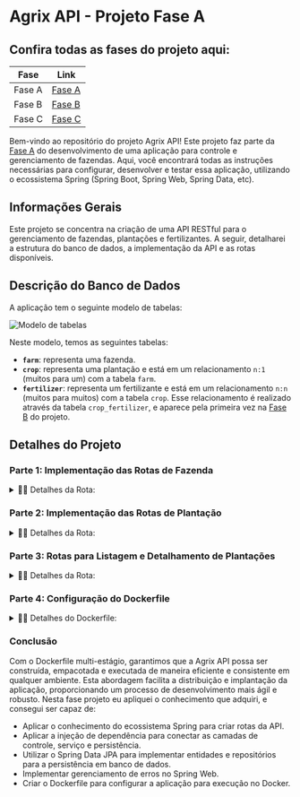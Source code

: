 # Agrix API - Projeto Fase A

## Confira todas as fases do projeto aqui:

| Fase   | Link                                                            |
| ------ | --------------------------------------------------------------- |
| Fase A | [Fase A](https://github.com/lucas-de-lima/projeto-agrix-fase-a) |
| Fase B | [Fase B](https://github.com/lucas-de-lima/projeto-agrix-fase-b) |
| Fase C | [Fase C](https://github.com/lucas-de-lima/projeto-agrix-fase-c) |

Bem-vindo ao repositório do projeto Agrix API! Este projeto faz parte da [Fase A](https://github.com/lucas-de-lima/projeto-agrix-fase-a) do desenvolvimento de uma aplicação para controle e gerenciamento de fazendas. Aqui, você encontrará todas as instruções necessárias para configurar, desenvolver e testar essa aplicação, utilizando o ecossistema Spring (Spring Boot, Spring Web, Spring Data, etc).

## Informações Gerais

Este projeto se concentra na criação de uma API RESTful para o gerenciamento de fazendas, plantações e fertilizantes. A seguir, detalharei a estrutura do banco de dados, a implementação da API e as rotas disponíveis.

## Descrição do Banco de Dados

A aplicação tem o seguinte modelo de tabelas:

![Modelo de tabelas](images/agrix-tabelas-fase-a.png)

Neste modelo, temos as seguintes tabelas:

- **`farm`**: representa uma fazenda.
- **`crop`**: representa uma plantação e está em um relacionamento `n:1` (muitos para um) com a tabela `farm`.
- **`fertilizer`**: representa um fertilizante e está em um relacionamento `n:n` (muitos para muitos) com a tabela `crop`. Esse relacionamento é realizado através da tabela `crop_fertilizer`, e aparece pela primeira vez na [Fase B](https://github.com/lucas-de-lima/projeto-agrix-fase-b) do projeto.

## Detalhes do Projeto

### Parte 1: Implementação das Rotas de Fazenda

<details>
	<summary>📍🌐 Detalhes da Rota:</summary><br />
	
### 1. Criação da API para controle de fazendas com a rota POST `/farms`

Aqui é criada a base para o gerenciamento de fazendas da API, utilizando Spring, Spring Boot, Spring Web e Spring Data.
A API foi configurada, incluindo as dependências e classes/camadas necessárias.

#### Detalhes da Rota:

- **`/farms` (`POST`)**
  - Deve receber via corpo do POST os dados de uma fazenda.
  - Deve salvar uma nova fazenda a partir dos dados recebidos.
  - Em caso de sucesso, deve:
    - Retornar o status HTTP 201 (CREATED).
    - Retornar os dados da fazenda criada, incluindo o `id` da fazenda.

#### Exemplo de Requisição:

```json
{
  "name": "Fazendinha",
  "size": 5
}
```

#### Exemplo de Resposta:

```json
{
  "id": 1,
  "name": "Fazendinha",
  "size": 5
}
```

### 2. Rota GET `/farms`

A rota GET `/farms` foi criada para listar todas as fazendas cadastradas no sistema. Esta rota é essencial para obter uma visão geral de todas as fazendas gerenciadas pela API.

#### Detalhes da Rota:

- **`/farms` (`GET`)**
  - Retorna uma lista de todas as fazendas cadastradas. Cada fazenda incluída na resposta contém seu `id`, `name`, e `size`.

#### Exemplo de Resposta:

```json
[
  {
    "id": 1,
    "name": "Fazendinha",
    "size": 5.0
  },
  {
    "id": 2,
    "name": "Fazenda do Júlio",
    "size": 2.5
  }
]
```

Esta rota permite que os usuários recuperem facilmente todas as fazendas, facilitando a visualização e o gerenciamento dos dados.

### 3. Rota GET `/farms/{id}`

Para acessar os detalhes específicos de uma fazenda, implementamos a rota GET `/farms/{id}`. Essa funcionalidade é crucial para visualizar informações detalhadas de uma fazenda específica.

#### Detalhes da Rota:

- **`/farms/{id}` (`GET`)**
  - Recebe um `id` pelo caminho da rota e retorna a fazenda correspondente.
  - Caso não exista uma fazenda com esse `id`, a rota retorna o status HTTP 404 com a mensagem `Fazenda não encontrada!`.

#### Exemplo de Resposta:

Para a rota `/farms/3`, supondo que exista uma fazenda com `id = 3`:

```json
{
  "id": 3,
  "name": "My Cabbages!",
  "size": 3.49
}
```

Essa rota garante que cada fazenda possa ser acessada individualmente, fornecendo detalhes precisos e específicos quando necessário.

</details>

### Parte 2: Implementação das Rotas de Plantação

<details>
	<summary>📍🌐 Detalhes da Rota:</summary><br />
Continuando com o desenvolvimento do Agrix API, agora focamos na integração das plantações com as fazendas, adicionando rotas essenciais para o gerenciamento completo das plantações.

### 4. Rota POST `/farms/{farmId}/crops`

Para criar uma nova plantação associada a uma fazenda, implementamos a rota POST `/farms/{farmId}/crops`. Esta rota permite adicionar plantações específicas a uma fazenda, mantendo a relação `n:1` entre plantações e fazendas.

#### Detalhes da Rota:

- **`/farms/{farmId}/crops` (`POST`)**
  - Recebe o `id` da fazenda pelo caminho da rota (representado aqui por `farmId`).
  - Recebe via corpo do POST os dados da plantação.
  - Salva a nova plantação associada à fazenda com o ID recebido.
  - Em caso de sucesso, retorna o status HTTP 201 (CREATED) e os dados da plantação criada, incluindo o `id` da plantação e o `id` da fazenda.
  - Caso não exista uma fazenda com o `id` passado, a rota retorna o status HTTP 404 com a mensagem `Fazenda não encontrada!`.

#### Exemplo de Requisição:

```json
{
  "name": "Couve-flor",
  "plantedArea": 5.43
}
```

#### Exemplo de Resposta:

```json
{
  "id": 1,
  "name": "Couve-flor",
  "plantedArea": 5.43,
  "farmId": 1
}
```

Esta rota é fundamental para garantir que cada fazenda possa gerenciar suas plantações de forma eficiente e organizada.

### 5. Rota GET `/farms/{farmId}/crops`

Para listar todas as plantações associadas a uma fazenda específica, implementamos a rota GET `/farms/{farmId}/crops`. Esta rota permite visualizar todas as plantações de uma determinada fazenda.

#### Detalhes da Rota:

- **`/farms/{farmId}/crops` (`GET`)**
  - Recebe o `id` de uma fazenda pelo caminho.
  - Retorna uma lista com todas as plantações associadas à fazenda.
  - Caso não exista uma fazenda com esse `id`, a rota retorna o status HTTP 404 com a mensagem `Fazenda não encontrada!`.

#### Exemplo de Resposta:

Para a rota `/farms/1/crops`, supondo que exista uma fazenda com `id = 1`:

```json
[
  {
    "id": 1,
    "name": "Couve-flor",
    "plantedArea": 5.43,
    "farmId": 1
  },
  {
    "id": 2,
    "name": "Alface",
    "plantedArea": 21.3,
    "farmId": 1
  }
]
```

Com esta rota, os usuários podem obter uma visão detalhada de todas as plantações dentro de uma fazenda específica, facilitando o gerenciamento e a análise das plantações.

</details>

### Parte 3: Rotas para Listagem e Detalhamento de Plantações

<details>
	<summary>📍🌐 Detalhes da Rota:</summary><br />

Para complementar as funcionalidades da Agrix API, implementamos rotas adicionais que permitem a listagem e detalhamento de todas as plantações cadastradas, independentemente da fazenda.

### 6. Rota GET `/crops`

A rota GET `/crops` foi criada para listar todas as plantações cadastradas no sistema. Esta funcionalidade é essencial para obter uma visão geral de todas as plantações gerenciadas pela API.

#### Detalhes da Rota:

- **`/crops` (`GET`)**
  - Retorna uma lista de todas as plantações cadastradas.
  - A resposta inclui o `id` de cada plantação e o `id` da fazenda associada, mas não inclui os dados da fazenda.

#### Exemplo de Resposta:

```json
[
  {
    "id": 1,
    "name": "Couve-flor",
    "plantedArea": 5.43,
    "farmId": 1
  },
  {
    "id": 2,
    "name": "Alface",
    "plantedArea": 21.3,
    "farmId": 1
  },
  {
    "id": 3,
    "name": "Tomate",
    "plantedArea": 1.9,
    "farmId": 2
  }
]
```

Esta rota permite que os usuários obtenham uma lista completa de todas as plantações registradas, facilitando a análise e o gerenciamento dos dados.

### 7. Rota GET `/crops/{id}`

Para acessar os detalhes específicos de uma plantação, implementamos a rota GET `/crops/{id}`. Esta funcionalidade é crucial para visualizar informações detalhadas de uma plantação específica.

#### Detalhes da Rota:

- **`/crops/{id}` (`GET`)**
  - Recebe o `id` de uma plantação pelo caminho da rota.
  - Caso exista a plantação com o `id` recebido, retorna os dados da plantação.
  - A resposta inclui o `id` da plantação e o `id` da fazenda associada, mas não inclui os dados da fazenda.
  - Caso não exista uma plantação com o `id` passado, a rota retorna o status HTTP 404 com a mensagem `Plantação não encontrada!`.

#### Exemplo de Resposta:

Para a rota `/crops/3`, supondo que exista uma plantação com `id = 3`:

```json
{
  "id": 3,
  "name": "Tomate",
  "plantedArea": 1.9,
  "farmId": 2
}
```

Com esta rota, os usuários podem acessar informações detalhadas sobre uma plantação específica, facilitando a visualização e o gerenciamento dos dados.

</details>

### Parte 4: Configuração do Dockerfile

<details>
	<summary>📍🌐 Detalhes do Dockerfile:</summary><br />
	
Para garantir que nossa aplicação Agrix API seja facilmente contêinerizada e possa ser executada em qualquer ambiente, criamos um Dockerfile multi-estágio. Esta abordagem nos permite construir e empacotar nossa aplicação de maneira eficiente, aproveitando os benefícios de cache do Docker.

### 8. Dockerfile Multi-Estágio

#### Estágio 1: Construção da Imagem

No primeiro estágio, chamado `build-image`, utilizamos uma imagem base com Maven para construir o pacote JAR da aplicação.

- **Imagem Base:** `maven:3-openjdk-17`
- **Diretório de Trabalho:** `/to-build-app`
- **Passos:**
  1.  Copiar os arquivos necessários.
  2.  Instalar as dependências utilizando Maven.
  3.  Construir o pacote JAR da aplicação.

```dockerfile
# Estágio 1: Build da aplicação
FROM maven:3-openjdk-17 AS build-image
WORKDIR /to-build-app
COPY . .
RUN mvn dependency:go-offline -B
RUN mvn package -DskipTests
```

#### Estágio 2: Construção da Imagem Final

No segundo estágio, utilizamos uma imagem de tamanho reduzido para criar a imagem final da aplicação, pronta para execução.

- **Imagem Base:** `eclipse-temurin:17-jre-alpine`
- **Diretório de Trabalho:** `/app`
- **Passos:**
  1.  Copiar o pacote JAR construído no primeiro estágio.
  2.  Expor a porta `8080`.
  3.  Definir o ponto de entrada para executar a aplicação.

```dockerfile
# Estágio 2: Imagem final
FROM eclipse-temurin:17-jre-alpine
WORKDIR /app
COPY --from=build-image /to-build-app/target/agrix-api.jar /app/agrix-api.jar
EXPOSE 8080
ENTRYPOINT ["java", "-jar", "/app/agrix-api.jar"]
```

#### Testando a Imagem Docker

Para garantir que a imagem Docker funciona corretamente, siga os passos abaixo:

1.  **Construir a Imagem:**

    ```sh
    docker build -t agrix-api .
    ```

2.  **Executar a Imagem:**

    ```sh
    docker run -p 8080:8080 agrix-api
    ```

Com esses comandos, a aplicação será executada no Docker, e você poderá acessá-la em `http://localhost:8080`.

</details>

### Conclusão

Com o Dockerfile multi-estágio, garantimos que a Agrix API possa ser construída, empacotada e executada de maneira eficiente e consistente em qualquer ambiente. Esta abordagem facilita a distribuição e implantação da aplicação, proporcionando um processo de desenvolvimento mais ágil e robusto.
Nesta fase projeto eu apliquei o conhecimento que adquiri, e consegui ser capaz de:
- Aplicar o conhecimento do ecossistema Spring para criar rotas da API.
- Aplicar a injeção de dependência para conectar as camadas de controle, serviço e persistência.
- Utilizar o Spring Data JPA para implementar entidades e repositórios para a persistência em banco de dados.
- Implementar gerenciamento de erros no Spring Web.
- Criar o Dockerfile para configurar a aplicação para execução no Docker.